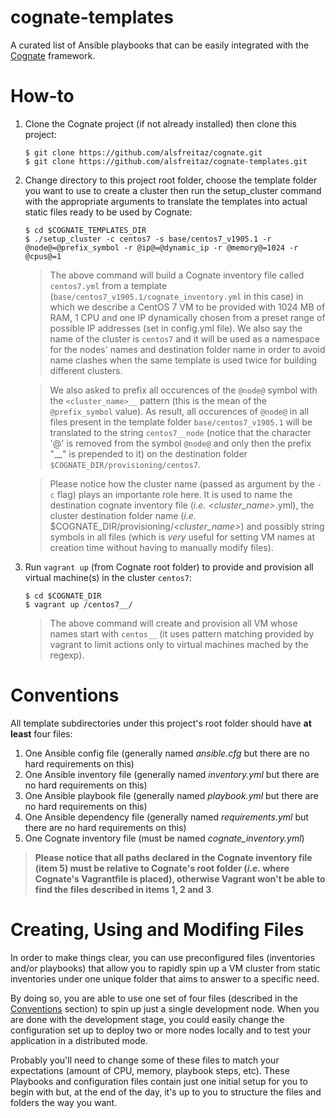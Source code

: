 # cognate-templates

A curated list of Ansible playbooks that can be easily integrated with the [Cognate](https://github.com/alsfreitaz/cognate) framework.

# How-to

1. Clone the Cognate project (if not already installed) then clone this project:

    ```
    $ git clone https://github.com/alsfreitaz/cognate.git
    $ git clone https://github.com/alsfreitaz/cognate-templates.git
    ```
    
2. Change directory to this project root folder, choose the template folder you want to use to create a cluster then run the setup_cluster command with the appropriate arguments to translate the templates into actual static files ready to be used by Cognate:

    ```
    $ cd $COGNATE_TEMPLATES_DIR
    $ ./setup_cluster -c centos7 -s base/centos7_v1905.1 -r @node@=@prefix_symbol -r @ip@=@dynamic_ip -r @memory@=1024 -r @cpus@=1 
    ```
    
    > The above command will build a Cognate inventory file called `centos7.yml` from a template (`base/centos7_v1905.1/cognate_inventory.yml` in this case) in which we describe a CentOS 7 VM to be provided with 1024 MB of RAM, 1 CPU and one IP dynamically chosen from a preset range of possible IP addresses (set in config.yml file). We also say the name of the cluster is `centos7` and it will be used as a namespace for the nodes' names and destination folder name in order to avoid name clashes when the same template is used twice for building different clusters. 
    
    > We also asked to prefix all occurences of the `@node@` symbol with the `<cluster_name>__` pattern (this is the mean of the `@prefix_symbol` value). As result, all occurences of `@node@` in all files present in the template folder `base/centos7_v1905.1` will be translated to the string `centos7__node` (notice that the character '@' is removed from the symbol `@node@` and only then the prefix "<clustername>__" is prepended to it) on the destination folder `$COGNATE_DIR/provisioning/centos7`.
    
    > Please notice how the cluster name (passed as argument by the `-c` flag) plays an importante role here. It is used to name the destination cognate inventory file (*i.e.* *<cluster_name>*.yml), the cluster destination folder name (*i.e.* $COGNATE_DIR/provisioning/*<cluster_name>*) and possibly string symbols in all files (which is *very* useful for setting VM names at creation time without having to manually modify files).
    
3. Run `vagrant up` (from Cognate root folder) to provide and provision all virtual machine(s) in the cluster `centos7`:

    ```
    $ cd $COGNATE_DIR
    $ vagrant up /centos7__/ 
    ```
    
    > The above command will create and provision all VM whose names start with `centos__` (it uses pattern matching provided by vagrant to limit actions only to virtual machines mached by the regexp).

# Conventions

All template subdirectories under this project's root folder should have **at least** four files:

1. One Ansible config file (generally named *ansible.cfg* but there are no hard requirements on this)
2. One Ansible inventory file (generally named *inventory.yml* but there are no hard requirements on this)
3. One Ansible playbook file (generally named *playbook.yml* but there are no hard requirements on this)
4. One Ansible dependency file (generally named *requirements.yml* but there are no hard requirements on this)
5. One Cognate inventory file (must be named  *cognate_inventory.yml*)

> **Please notice that all paths declared in the Cognate inventory file (item 5) must be relative to Cognate's root folder (*i.e.* where Cognate's Vagrantfile is placed), otherwise Vagrant won't be able to find the files described in items 1, 2 and 3**.

# Creating, Using and Modifing Files

In order to make things clear, you can use preconfigured files (inventories and/or playbooks) that allow you to rapidly spin up a VM cluster from static inventories under one unique folder that aims to answer to a specific need. 

By doing so, you are able to use one set of four files (described in the [Conventions](#conventions) section) to spin up just a single development node. When you are done with the development stage, you could easily change the configuration set up to deploy two or more nodes locally and to test your application in a distributed mode.

Probably you'll need to change some of these files to match your expectations (amount of CPU, memory, playbook steps, etc). These Playbooks and configuration files contain just one initial setup for you to begin with but, at the end of the day, it's up to you to structure the files and folders the way you want.
